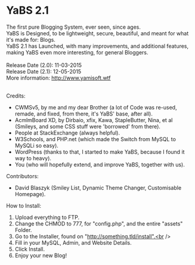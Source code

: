 YaBS 2.1
=====

The first pure Blogging System, ever seen, since ages.<br />
YaBS is Designed, to be lightweight, secure, beautiful, and meant for what it's made for: Blogs.<br />
YaBS 2.1 has Launched, with many improvements, and additional features, making YaBS even more interesting, for general Bloggers.<br /><br />
Release Date (2.0): 11-03-2015<br />
Release Date (2.1): 12-05-2015<br />
More information: http://www.yamisoft.wtf<br /><br />

Credits:<br />
- CWMSv5, by me and my dear Brother (a lot of Code was re-used, remade, and fixed, from there, it's YaBS' base, after all).
- AcmlmBoard XD, by Dirbaio, xfix, Kawa, StapleButter, Nina, et al (Smileys, and some CSS stuff were 'borrowed' from there).
- People at StackExchange (always helpful).
- W3Schools, and PHP.net (which made the Switch from MySQL to MySQLi so easy).
- WordPress (thanks to that, I started to make YaBS, because I found it way to heavy).
- You (who will hopefully extend, and improve YaBS, together with us).

Contributors:<br />
- David Blaszyk (Smiley List, Dynamic Theme Changer, Customisable Homepage).

How to Install:<br />
1. Upload everything to FTP.<br />
2. Change the CHMOD to 777, for "config.php", and the entire "assets" Folder.<br />
3. Go to the Installer, found on "http://something.tld/install".<br />
4. Fill in your MySQL, Admin, and Website Details.<br />
5. Click Install.<br />
6. Enjoy your new Blog!